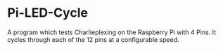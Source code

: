 Pi-LED-Cycle
============

A program which tests Charlieplexing on the Raspberry Pi with 4 Pins. It cycles through each of the 12 pins at a configurable speed.
